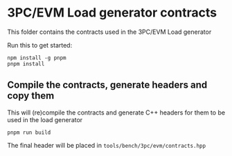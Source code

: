 # 3PC/EVM Load generator contracts

This folder contains the contracts used in the 3PC/EVM Load generator

Run this to get started:

```
npm install -g pnpm
pnpm install
```

## Compile the contracts, generate headers and copy them

This will (re)compile the contracts and generate C++ headers for them to be used
in the load generator

```
pnpm run build
```

The final header will be placed in `tools/bench/3pc/evm/contracts.hpp`
